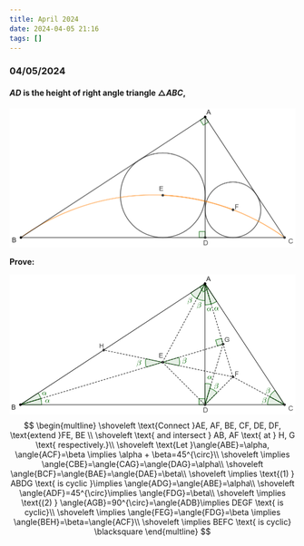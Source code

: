 ```yaml
---
title: April 2024
date: 2024-04-05 21:16
tags: []
---
```


### 04/05/2024

#### $AD$ is the height of right angle triangle $\triangle{ABC}$,

![image-20240405212240914](/assets/images/2024/image-20240405212127569.png)

**Prove:**

![image-20240405212327284](/assets/images/2024/image-20240405211906262.png)
$$
\begin{multline}
\shoveleft \text{Connect }AE, AF, BE, CF, DE, DF, \text{extend }FE, BE \\
\shoveleft \text{ and intersect } AB, AF \text{ at } H, G \text{ respectively.}\\
\shoveleft \text{Let }\angle{ABE}=\alpha, \angle{ACF}=\beta \implies \alpha + \beta=45^{\circ}\\
\shoveleft \implies \angle{CBE}=\angle{CAG}=\angle{DAG}=\alpha\\
\shoveleft \angle{BCF}=\angle{BAE}=\angle{DAE}=\beta\\
\shoveleft \implies \text{(1) } ABDG \text{ is cyclic }\implies \angle{ADG}=\angle{ABE}=\alpha\\
\shoveleft \angle{ADF}=45^{\circ}\implies \angle{FDG}=\beta\\
\shoveleft \implies \text{(2) } \angle{AGB}=90^{\circ}=\angle{ADB}\implies DEGF \text{ is cyclic}\\
\shoveleft \implies \angle{FEG}=\angle{FDG}=\beta \implies \angle{BEH}=\beta=\angle{ACF}\\
\shoveleft \implies BEFC \text{ is cyclic} \blacksquare
\end{multline}
$$
